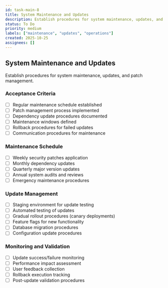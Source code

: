 ```yaml
---
id: task-main-8
title: System Maintenance and Updates
description: Establish procedures for system maintenance, updates, and patch management
status: To Do
priority: medium
labels: ["maintenance", "updates", "operations"]
created: 2025-10-25
assignees: []
---
```


## System Maintenance and Updates

Establish procedures for system maintenance, updates, and patch management.

### Acceptance Criteria
- [ ] Regular maintenance schedule established
- [ ] Patch management process implemented
- [ ] Dependency update procedures documented
- [ ] Maintenance windows defined
- [ ] Rollback procedures for failed updates
- [ ] Communication procedures for maintenance

### Maintenance Schedule
- [ ] Weekly security patches application
- [ ] Monthly dependency updates
- [ ] Quarterly major version updates
- [ ] Annual system audits and reviews
- [ ] Emergency maintenance procedures

### Update Management
- [ ] Staging environment for update testing
- [ ] Automated testing of updates
- [ ] Gradual rollout procedures (canary deployments)
- [ ] Feature flags for new functionality
- [ ] Database migration procedures
- [ ] Configuration update procedures

### Monitoring and Validation
- [ ] Update success/failure monitoring
- [ ] Performance impact assessment
- [ ] User feedback collection
- [ ] Rollback execution tracking
- [ ] Post-update validation procedures
